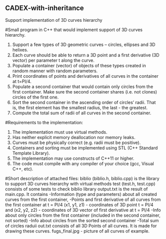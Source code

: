 ## CADEX-with-inheritance
Support implementation of 3D curves hierarchy

#Small program in C++ that would implement support of 3D curves hierarchy.

1. Support a few types of 3D geometric curves – circles, ellipses and 3D helixes.
2. Each curve should be able to return a 3D point and a first derivative (3D
vector) per parameter t along the curve.
3. Populate a container (vector) of objects of these types created in random manner with
random parameters.
4. Print coordinates of points and derivatives of all curves in the container at t=PI/4.
5. Populate a second container that would contain only circles from the first container. Make sure the
second container shares (i.e. not clones) circles of the first one.
6. Sort the second container in the ascending order of circles’ radii. That is, the first element has the
smallest radius, the last - the greatest.
7. Compute the total sum of radii of all curves in the second container.

#Requirements to the implementation:
1. The implementation must use virtual methods.
2. Has neither explicit memory deallocation nor memory leaks.
3. Curves must be physically correct (e.g. radii must be positive).
4. Containers and sorting must be implemented using STL (C++ Standard Template Library).
5. The implementation may use constructs of C++11 or higher.
6. The code must compile with any compiler of your choice (gcc, Visual C++, etc).

#Short description of attached files:
    biblio (biblio.h, biblio.cpp) is the library to support 3D curves hierarchy with virtual methods
    test (test.h, test.cpp) consists of some tests to check biblio library
    output.txt is the result of main.cpp. It contains
-Information (type and parameters) about all created curves from the first container, 
-Points and first derivative of all curves from the first container at t = PI/4
(x1, y1, z1) - coordinates of 3D point t = PI/4 and (x2, y2, z2) - coordinates of 3D vector of first derivative at t = PI/4
-Info about only circles from the first container (included in the second container, not sorted)
-Info about circles from the sorted second container
-Total sum of circles raduii
    out.txt consists of all 3D Points of all curves. It is made for drawing these curves.
    fugs_final.jpg - picture of all curves of example.

